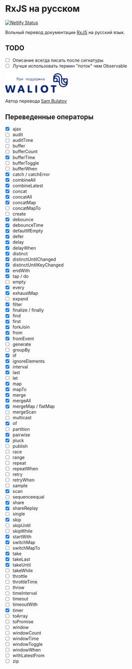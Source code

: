 # RxJS на русском

[![Netlify Status](https://api.netlify.com/api/v1/badges/0a53d23d-797a-4590-b924-bc716173b358/deploy-status)](https://app.netlify.com/sites/rxjs-ru/deploys)

Вольный перевод документации [RxJS](https://rxjs.dev) на русский язык.

## TODO

- [ ] Описание всегда писать после сигнатуры
- [ ] Лучше использовать термин "поток" чем Observable

<a href='https://waliot.com'>
  <img src='assets/waliot.svg' width='200'>
</a>

Автор перевода [Sam Bulatov](https://github.com/mephistophelius)

## Переведенные операторы

- [x] ajax
- [ ] audit
- [ ] auditTime
- [ ] buffer
- [ ] bufferCount
- [x] bufferTime
- [ ] bufferToggle
- [ ] bufferWhen
- [x] catch / catchError
- [x] combineAll
- [x] combineLatest
- [x] concat
- [x] concatAll
- [x] concatMap
- [ ] concatMapTo
- [ ] create
- [x] debounce
- [x] debounceTime
- [x] defaultIfEmpty
- [x] defer
- [x] delay
- [x] delayWhen
- [x] distinct
- [x] distinctUntilChanged
- [x] distinctUntilKeyChanged
- [x] endWith
- [x] tap / do
- [ ] empty
- [x] every
- [x] exhaustMap
- [ ] expand
- [x] filter
- [x] finalize / finally
- [x] find
- [x] first
- [x] forkJoin
- [x] from
- [x] fromEvent
- [ ] generate
- [ ] groupBy
- [x] iif
- [x] ignoreElements
- [x] interval
- [x] last
- [ ] let
- [x] map
- [x] mapTo
- [x] merge
- [x] mergeAll
- [x] mergeMap / flatMap
- [ ] mergeScan
- [ ] multicast
- [x] of
- [ ] partition
- [x] pairwise
- [x] pluck
- [ ] publish
- [ ] race
- [ ] range
- [ ] repeat
- [ ] repeatWhen
- [ ] retry
- [ ] retryWhen
- [ ] sample
- [x] scan
- [ ] sequenceequal
- [x] share
- [x] shareReplay
- [ ] single
- [x] skip
- [ ] skipUntil
- [ ] skipWhile
- [x] startWith
- [x] switchMap
- [ ] switchMapTo
- [x] take
- [x] takeLast
- [x] takeUntil
- [ ] takeWhile
- [ ] throttle
- [ ] throttleTime
- [ ] throw
- [ ] timeInterval
- [ ] timeout
- [ ] timeoutWith
- [x] timer
- [ ] toArray
- [ ] toPromise
- [ ] window
- [ ] windowCount
- [ ] windowTime
- [ ] windowToggle
- [ ] windowWhen
- [ ] withLatestFrom
- [ ] zip
